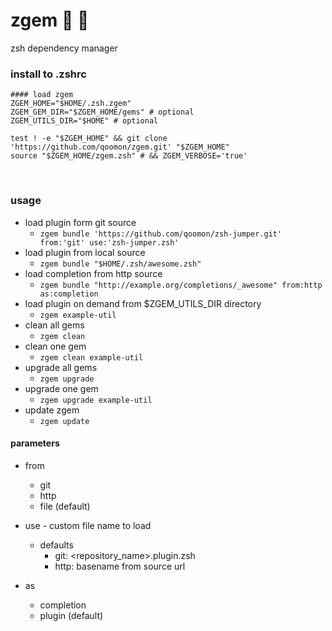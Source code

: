 # zgem 🐚 💎
zsh dependency manager

### install to .zshrc
  
```
#### load zgem 
ZGEM_HOME="$HOME/.zsh.zgem"
ZGEM_GEM_DIR="$ZGEM_HOME/gems" # optional
ZGEM_UTILS_DIR="$HOME" # optional

test ! -e "$ZGEM_HOME" && git clone 'https://github.com/qoomon/zgem.git' "$ZGEM_HOME"
source "$ZGEM_HOME/zgem.zsh" # && ZGEM_VERBOSE='true'
```
  
### usage
* load plugin form git source 
  * `zgem bundle 'https://github.com/qoomon/zsh-jumper.git' from:'git' use:'zsh-jumper.zsh'`
* load plugin from local source
  * `zgem bundle "$HOME/.zsh/awesome.zsh"`
* load completion from http source
  * `zgem bundle "http://example.org/completions/_awesome" from:http as:completion`
* load plugin on demand from $ZGEM_UTILS_DIR directory
  * `zgem example-util`
* clean all gems
  * `zgem clean`
* clean one gem
  * `zgem clean example-util`
* upgrade all gems
  * `zgem upgrade`
* upgrade one gem
  * `zgem upgrade example-util`
* update zgem
  * `zgem update`

#### parameters
* from
  * git
  * http
  * file (default)
  
* use - custom file name to load
  * defaults
    * git: <repository_name>.plugin.zsh
    * http: basename from source url
  
* as
  * completion
  * plugin (default)
